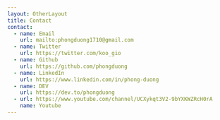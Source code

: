 ```yaml
---
layout: OtherLayout
title: Contact
contact:
  - name: Email
    url: mailto:phongduong1710@gmail.com
  - name: Twitter
    url: https://twitter.com/koo_gio
  - name: Github
    url: https://github.com/phongduong
  - name: LinkedIn
    url: https://www.linkedin.com/in/phong-duong
  - name: DEV
    url: https://dev.to/phongduong
  - url: https://www.youtube.com/channel/UCXykqt3V2-9bYXKWZRcH0rA
    name: Youtube
---
```

<pages-Contact />
